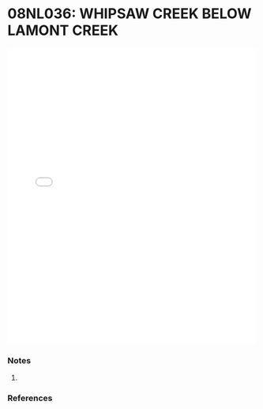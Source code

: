 # 08NL036: WHIPSAW CREEK BELOW LAMONT CREEK

<iframe src="/_static/stations/08NL036_fdc.html" width="100%" height="600" frameborder="0"></iframe>

### Notes
1. 

### References

